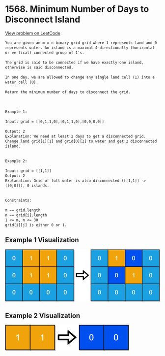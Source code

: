 # 1568. Minimum Number of Days to Disconnect Island

[View problem on LeetCode](https://leetcode.com/problems/minimum-number-of-days-to-disconnect-island/)

```
You are given an m x n binary grid grid where 1 represents land and 0 represents water. An island is a maximal 4-directionally (horizontal or vertical) connected group of 1's.

The grid is said to be connected if we have exactly one island, otherwise is said disconnected.

In one day, we are allowed to change any single land cell (1) into a water cell (0).

Return the minimum number of days to disconnect the grid.



Example 1:

Input: grid = [[0,1,1,0],[0,1,1,0],[0,0,0,0]]

Output: 2
Explanation: We need at least 2 days to get a disconnected grid.
Change land grid[1][1] and grid[0][2] to water and get 2 disconnected island.


Example 2:

Input: grid = [[1,1]]
Output: 2
Explanation: Grid of full water is also disconnected ([[1,1]] -> [[0,0]]), 0 islands.


Constraints:

m == grid.length
n == grid[i].length
1 <= m, n <= 30
grid[i][j] is either 0 or 1.
```

## Example 1 Visualization

![Example 1](image.png)

## Example 2 Visualization

![Example 2](image-1.png)

